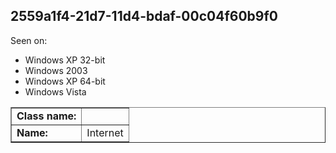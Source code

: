 ## 2559a1f4-21d7-11d4-bdaf-00c04f60b9f0

Seen on:
* Windows XP 32-bit
* Windows 2003
* Windows XP 64-bit
* Windows Vista

<table border="1" class="docutils">
  <tbody>
    <tr>
      <td><b>Class name:</b></td>
      <td>&nbsp;</td>
    </tr>
    <tr>
      <td><b>Name:</b></td>
      <td>Internet</td>
    </tr>
  </tbody>
</table>

